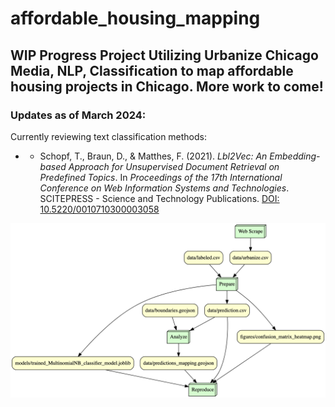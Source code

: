 # affordable_housing_mapping
## WIP Progress Project Utilizing Urbanize Chicago Media, NLP, Classification to map affordable housing projects in Chicago. More work to come! 

### Updates as of March 2024:
Currently reviewing text classification methods:
* * Schopf, T., Braun, D., & Matthes, F. (2021). *Lbl2Vec: An Embedding-based Approach for Unsupervised Document Retrieval on Predefined Topics*. In *Proceedings of the 17th International Conference on Web Information Systems and Technologies*. SCITEPRESS - Science and Technology Publications. [DOI: 10.5220/0010710300003058](http://dx.doi.org/10.5220/0010710300003058)



![Affordable Housing Coverage Project Workflow](graph.png)



